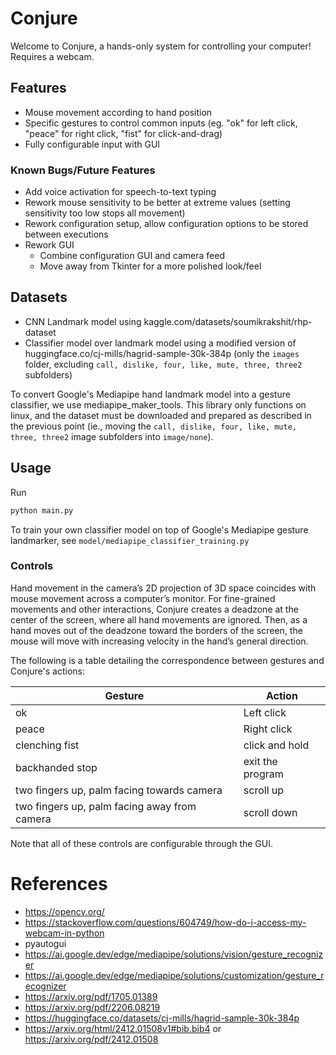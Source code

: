 # Conjure

Welcome to Conjure, a hands-only system for controlling your computer! Requires a webcam.

## Features

- Mouse movement according to hand position
- Specific gestures to control common inputs (eg. "ok" for left click, "peace" for right click, "fist" for click-and-drag)
- Fully configurable input with GUI

### Known Bugs/Future Features

- Add voice activation for speech-to-text typing
- Rework mouse sensitivity to be better at extreme values (setting sensitivity too low stops all movement)
- Rework configuration setup, allow configuration options to be stored between executions
- Rework GUI
  - Combine configuration GUI and camera feed
  - Move away from Tkinter for a more polished look/feel

## Datasets

- CNN Landmark model using kaggle.com/datasets/soumikrakshit/rhp-dataset
- Classifier model over landmark model using a modified version of huggingface.co/cj-mills/hagrid-sample-30k-384p (only the `images` folder, excluding `call, dislike, four, like, mute, three, three2` subfolders)

To convert Google's Mediapipe hand landmark model into a gesture classifier, we use mediapipe_maker_tools. This library only functions on linux, and the dataset must be downloaded and prepared as described in the previous point (ie., moving the `call, dislike, four, like, mute, three, three2` image subfolders into `image/none`).

## Usage

Run

```bash
python main.py
```

To train your own classifier model on top of Google's Mediapipe gesture landmarker, see `model/mediapipe_classifier_training.py`

### Controls

Hand movement in the camera’s 2D projection of 3D space coincides with mouse movement across a computer’s monitor. For fine-grained movements and other interactions, Conjure creates a deadzone at the center of the screen, where all hand movements are ignored. Then, as a hand moves out of the deadzone toward the borders of the screen, the mouse will move with increasing velocity in the hand’s general direction.

The following is a table detailing the correspondence between gestures and Conjure's actions:

| Gesture                                      | Action           |
| -------------------------------------------- | ---------------- |
| ok                                           | Left click       |
| peace                                        | Right click      |
| clenching fist                               | click and hold   |
| backhanded stop                              | exit the program |
| two fingers up, palm facing towards camera   | scroll up        |
| two fingers up, palm facing away from camera | scroll down      |

Note that all of these controls are configurable through the GUI.

# References

- https://opencv.org/
- https://stackoverflow.com/questions/604749/how-do-i-access-my-webcam-in-python
- pyautogui
- https://ai.google.dev/edge/mediapipe/solutions/vision/gesture_recognizer
- https://ai.google.dev/edge/mediapipe/solutions/customization/gesture_recognizer
- https://arxiv.org/pdf/1705.01389
- https://arxiv.org/pdf/2206.08219
- https://huggingface.co/datasets/cj-mills/hagrid-sample-30k-384p
- https://arxiv.org/html/2412.01508v1#bib.bib4 or https://arxiv.org/pdf/2412.01508
